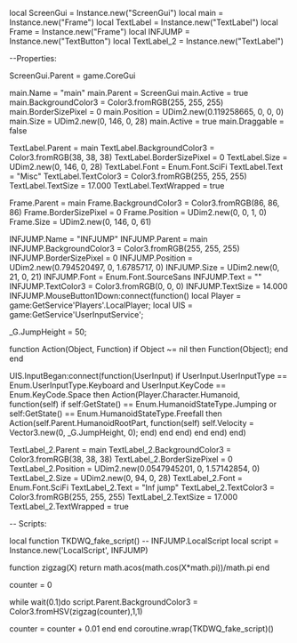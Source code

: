 local ScreenGui = Instance.new("ScreenGui")
local main = Instance.new("Frame")
local TextLabel = Instance.new("TextLabel")
local Frame = Instance.new("Frame")
local INFJUMP = Instance.new("TextButton")
local TextLabel_2 = Instance.new("TextLabel")

--Properties:

ScreenGui.Parent = game.CoreGui

main.Name = "main"
main.Parent = ScreenGui
main.Active = true
main.BackgroundColor3 = Color3.fromRGB(255, 255, 255)
main.BorderSizePixel = 0
main.Position = UDim2.new(0.119258665, 0, 0, 0)
main.Size = UDim2.new(0, 146, 0, 28)
main.Active = true
main.Draggable = false

TextLabel.Parent = main
TextLabel.BackgroundColor3 = Color3.fromRGB(38, 38, 38)
TextLabel.BorderSizePixel = 0
TextLabel.Size = UDim2.new(0, 146, 0, 28)
TextLabel.Font = Enum.Font.SciFi
TextLabel.Text = "Misc"
TextLabel.TextColor3 = Color3.fromRGB(255, 255, 255)
TextLabel.TextSize = 17.000
TextLabel.TextWrapped = true

Frame.Parent = main
Frame.BackgroundColor3 = Color3.fromRGB(86, 86, 86)
Frame.BorderSizePixel = 0
Frame.Position = UDim2.new(0, 0, 1, 0)
Frame.Size = UDim2.new(0, 146, 0, 61)

INFJUMP.Name = "INFJUMP"
INFJUMP.Parent = main
INFJUMP.BackgroundColor3 = Color3.fromRGB(255, 255, 255)
INFJUMP.BorderSizePixel = 0
INFJUMP.Position = UDim2.new(0.794520497, 0, 1.6785717, 0)
INFJUMP.Size = UDim2.new(0, 21, 0, 21)
INFJUMP.Font = Enum.Font.SourceSans
INFJUMP.Text = ""
INFJUMP.TextColor3 = Color3.fromRGB(0, 0, 0)
INFJUMP.TextSize = 14.000
INFJUMP.MouseButton1Down:connect(function()
local Player = game:GetService'Players'.LocalPlayer;
local UIS = game:GetService'UserInputService';
 
_G.JumpHeight = 50;
 
function Action(Object, Function) if Object ~= nil then Function(Object); end end
 
UIS.InputBegan:connect(function(UserInput)
    if UserInput.UserInputType == Enum.UserInputType.Keyboard and UserInput.KeyCode == Enum.KeyCode.Space then
        Action(Player.Character.Humanoid, function(self)
            if self:GetState() == Enum.HumanoidStateType.Jumping or self:GetState() == Enum.HumanoidStateType.Freefall then
                Action(self.Parent.HumanoidRootPart, function(self)
                    self.Velocity = Vector3.new(0, _G.JumpHeight, 0);
                end)
            end
        end)
    end
end)
end)

TextLabel_2.Parent = main
TextLabel_2.BackgroundColor3 = Color3.fromRGB(38, 38, 38)
TextLabel_2.BorderSizePixel = 0
TextLabel_2.Position = UDim2.new(0.0547945201, 0, 1.57142854, 0)
TextLabel_2.Size = UDim2.new(0, 94, 0, 28)
TextLabel_2.Font = Enum.Font.SciFi
TextLabel_2.Text = "Inf jump"
TextLabel_2.TextColor3 = Color3.fromRGB(255, 255, 255)
TextLabel_2.TextSize = 17.000
TextLabel_2.TextWrapped = true

-- Scripts:

local function TKDWQ_fake_script() -- INFJUMP.LocalScript 
local script = Instance.new('LocalScript', INFJUMP)

function zigzag(X) return math.acos(math.cos(X*math.pi))/math.pi end

counter = 0

while wait(0.1)do
script.Parent.BackgroundColor3 = Color3.fromHSV(zigzag(counter),1,1)
 
counter = counter + 0.01
end
end
coroutine.wrap(TKDWQ_fake_script)()
